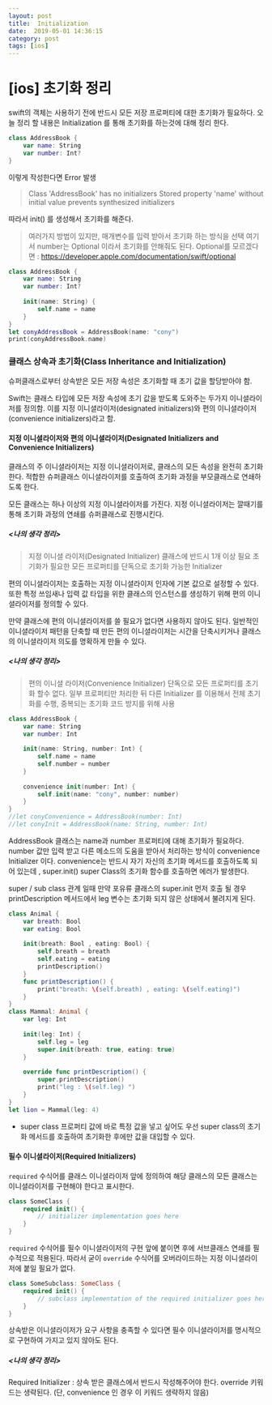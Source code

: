 ```yaml
---
layout: post
title:  Initialization
date:  2019-05-01 14:36:15
category: post
tags: [ios]
---
```


# [ios] 초기화 정리

swift의 객체는 사용하기 전에 반드시 모든 저장 프로퍼티에 대한 초기화가 필요하다.
오늘 정리 할 내용은 Initialization 를 통해 초기화를 하는것에 대해 정리 한다.

```swift
class AddressBook {
    var name: String
    var number: Int?
}
```

이렇게 작성한다면 Error 발생
> Class 'AddressBook' has no initializers
Stored property 'name' without initial value prevents synthesized initializers

따라서 init() 를 생성해서  초기화를 해준다.
> 여러가지 방법이 있지만, 매개변수를 입력 받아서 초기화 하는 방식을 선택
> 여기서 number는 Optional 이라서 초기화를 안해줘도 된다.
> Optional를 모르겠다면 : https://developer.apple.com/documentation/swift/optional


```swift 
class AddressBook {
    var name: String
    var number: Int?
    
    init(name: String) {
        self.name = name
    }
}
let conyAddressBook = AddressBook(name: "cony")
print(conyAddressBook.name)
```

### 클래스 상속과 초기화(Class Inheritance and Initialization)

슈퍼클래스로부터 상속받은 모든 저장 속성은 초기화할 때 초기 값을 할당받아야 함.

Swift는 클래스 타입에 모든 저장 속성에 초기 값을 받도록 도와주는 두가지 이니셜라이저를 정의함. 이를 지정 이니셜라이저(designated initializers)와 편의 이니셜라이저(convenience initializers)라고 함.

#### 지정 이니셜라이저와 편의 이니셜라이저(Designated Initializers and Convenience Initializers)

클래스의 주 이니셜라이저는 지정 이니셜라이저로, 클래스의 모든 속성을 완전히 초기화한다. 적합한 슈퍼클래스 이니셜라이저를 호출하여 초기화 과정을 부모클래스로 연쇄하도록 한다.

모든 클래스는 하나 이상의 지정 이니셜라이저를 가진다. 지정 이니셜라이저는 깔때기를 통해 초기화 과정의 연쇄를 슈퍼클래스로 진행시킨다.

##### <나의 생각 정리> 
>지정 이니셜 라이저(Designated Initializer) 클래스에 반드시 1개 이상 필요
초기화가 필요한 모든 프로퍼티를 단독으로 초기화 가능한 Initializer


편의 이니셜라이저는 호출하는 지정 이니셜라이저 인자에 기본 값으로 설정할 수 있다. 또한 특정 쓰임새나 입력 값 타입을 위한 클래스의 인스턴스를 생성하기 위해 편의 이니셜라이저를 정의할 수 있다.

만약 클래스에 편의 이니셜라이저를 쓸 필요가 없다면 사용하지 않아도 된다. 일반적인 이니셜라이저 패턴을 단축할 때 만든 편의 이니셜라이저는 시간을 단축시키거나 클래스의 이니셜라이저 의도를 명확하게 만들 수 있다.

##### <나의 생각 정리>
>편의 이니셜 라이저(Convenience Initializer) 단독으로 모든 프로퍼티를 초기화 할수 없다.
일부 프로퍼티만 처리한 뒤 다른 Initializer 를 이용해서 전체 초기화를 수행,
중복되는 초기화 코드 방지를 위해 사용

```swift
class AddressBook {
    var name: String
    var number: Int
    
    init(name: String, number: Int) {
        self.name = name
        self.number = number
    }
    
    convenience init(number: Int) {
        self.init(name: "cony", number: number)
    }
}
//let conyConvenience = AddressBook(number: Int)
//let conyInit = AddressBook(name: String, number: Int)
```
AddressBook 클래스는 name과 number 프로퍼티에 대해 초기화가 필요하다. 
number 값만 입력 받고 다른 메소드의 도움을 받아서 처리하는 방식이 convenience Initializer 이다. 
convenience는 반드시 자기 자신의 초기화 메서드를 호출하도록 되어 있는데 , super.init() super Class의 초기화 함수를 호출하면 에러가 발생한다.


super / sub class 관계 일때 
만약 포유류 클래스의 super.init 먼저 호출 될 경우 printDescription 메서드에서 leg 변수는 초기화 되지 않은 상태에서 불려지게 된다.

```swift
class Animal {
    var breath: Bool
    var eating: Bool
    
    init(breath: Bool , eating: Bool) {
        self.breath = breath
        self.eating = eating
        printDescription()
    }
    func printDescription() {
        print("breath: \(self.breath) , eating: \(self.eating)")
    }
}
class Mammal: Animal {
    var leg: Int
    
    init(leg: Int) {
        self.leg = leg
        super.init(breath: true, eating: true)
    }
    
    override func printDescription() {
        super.printDescription()
        print("leg : \(self.leg) ")
    }
}
let lion = Mammal(leg: 4)
```

- super class 프로퍼티 값에 바로 특정 값을 넣고 싶어도 우선 super class의 초기화 메서드를 호출하여 초기화한 후에만 값을 대입할 수 있다.



#### 필수 이니셜라이저(Required Initializers)

`required` 수식어를 클래스 이니셜라이저 앞에 정의하여 해당 클래스의 모든 클래스는 이니셜라이저를 구현해야 한다고 표시한다.

```swift
class SomeClass {
    required init() {
        // initializer implementation goes here
    }
}
```

`required` 수식어를 필수 이니셜라이저의 구현 앞에 붙이면 후에 서브클래스 연쇄를 필수적으로 적용된다. 따라서 굳이 `override` 수식어를 오버라이드하는 지정 이니셜라이저에 붙일 필요가 없다.

```swift
class SomeSubclass: SomeClass {
    required init() {
        // subclass implementation of the required initializer goes here
    }
}
```

상속받은 이니셜라이저가 요구 사항을 충족할 수 있다면 필수 이니셜라이저를 명시적으로 구현하여 가지고 있지 않아도 된다.

##### <나의 생각 정리>
Required Initializer : 상속 받은 클래스에서 반드시 작성해주어야 한다.
override 키워드는 생략된다. (단, convenience 인 경우 이 키워드 생략하지 않음)
